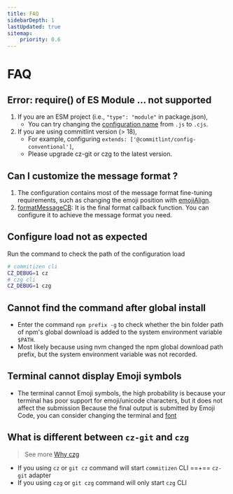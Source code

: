 ```yaml
---
title: FAQ
sidebarDepth: 1
lastUpdated: true
sitemap:
    priority: 0.6
---
```


# FAQ

## Error: require() of ES Module ... not supported

1. If you are an ESM project (i.e., `"type": "module"` in package.json),
    - You can try changing the [configuration name](/zh/config/) from `.js` to `.cjs`.
2. If you are using commitlint version (> 18),
    - For example, configuring `extends: ['@commitlint/config-conventional']`,
    - Please upgrade cz-git or czg to the latest version.

## Can I customize the message format ?

1. The configuration contains most of the message format fine-tuning requirements, such as changing the emoji position with [emojiAlign](/zh/config/show#emojialign).
2. [formatMessageCB](/zh/config/engineer#formatmessagecb): It is the final format callback function. You can configure it to achieve the message format you need.

## Configure load not as expected

Run the command to check the path of the configuration load

```sh
# commitizen cli
CZ_DEBUG=1 cz
# czg cli
CZ_DEBUG=1 czg
```

## Cannot find the command after global install

- Enter the command `npm prefix -g` to check whether the bin folder path of npm's global download is added to the system environment variable `$PATH`.
- Most likely because using nvm changed the npm global download path prefix, but the system environment variable was not recorded.

## Terminal cannot display Emoji symbols

- The terminal cannot Emoji symbols, the high probability is because your terminal has poor support for emoji/unicode characters, but it does not affect the submission
   Because the final output is submitted by Emoji Code, you can consider changing the terminal and [font](https://github.com/ryanoasis/nerd-fonts)

## What is different between `cz-git` and `czg`

> See more [Why czg](/cli/why.html)

- If you using `cz` or `git cz` command will start `commitizen` CLI ==+== `cz-git` adapter
- If you using `czg` or `git czg` command will only start `czg` CLI

